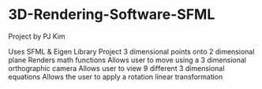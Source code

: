 # 3D-Rendering-Software-SFML
Project by PJ Kim

Uses SFML & Eigen Library
Project 3 dimensional points onto 2 dimensional plane
Renders math functions
Allows user to move using a 3 dimensional orthographic camera
Allows user to view 9 different 3 dimensional equations
Allows the user to apply a rotation linear transformation
